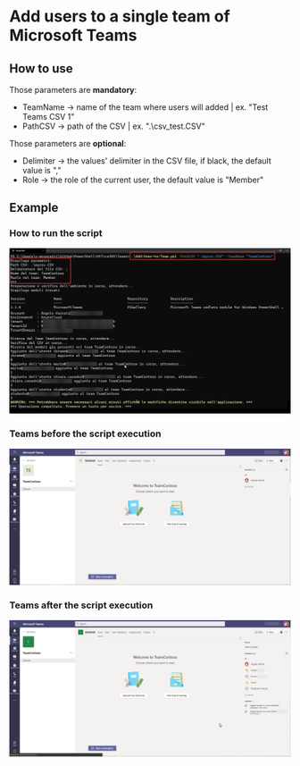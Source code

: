 # Add users to a single team of Microsoft Teams


## How to use

Those parameters are <b>mandatory</b>:
* TeamName -> name of the team where users will added | ex. "Test Teams CSV 1"
* PathCSV -> path of the CSV | ex. ".\csv_test.CSV"

Those parameters are <b>optional</b>:
* Delimiter -> the values' delimiter in the CSV file, if black, the default value is ","
* Role -> the role of the current user, the default value is "Member"

## Example

### How to run the script
![How-to-run-the-script](https://raw.githubusercontent.com/AngelusGi/PowerShell/master/Office365/Teams/Add%20users%20to%20a%20single%20team/Screenshots/How-to-run-the-script.png)

### Teams before the script execution
![Teams-Before-Script](https://raw.githubusercontent.com/AngelusGi/PowerShell/master/Office365/Teams/Add%20users%20to%20a%20single%20team/Screenshots/Teams-Before-Script.png)

### Teams after the script execution
![Teams-After-Script](https://raw.githubusercontent.com/AngelusGi/PowerShell/master/Office365/Teams/Add%20users%20to%20a%20single%20team/Screenshots/Teams-After-Script.png)

